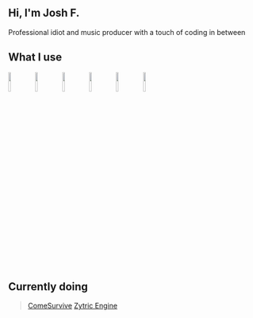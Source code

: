 ## Hi, I'm Josh F.
Professional idiot and music producer with a touch of coding in between

## What I use

<code><img width="10%"  src="https://cdn.jsdelivr.net/gh/devicons/devicon/icons/kotlin/kotlin-original-wordmark.svg"/></code>
<code><img width="10%"  src="https://cdn.jsdelivr.net/gh/devicons/devicon/icons/python/python-original-wordmark.svg"/></code>
<code><img width="10%"  src="https://cdn.jsdelivr.net/gh/devicons/devicon/icons/html5/html5-original-wordmark.svg"/></code>
<code><img width="10%"  src="https://cdn.jsdelivr.net/gh/devicons/devicon/icons/css3/css3-original-wordmark.svg"/></code>
<code><img width="10%"  src="https://cdn.jsdelivr.net/gh/devicons/devicon/icons/javascript/javascript-original.svg"/></code>
<code><img width="10%"  src="https://cdn.jsdelivr.net/gh/devicons/devicon/icons/bootstrap/bootstrap-plain-wordmark.svg"/></code>
<link rel="stylesheet" href="https://cdn.jsdelivr.net/gh/devicons/devicon@v2.15.1/devicon.min.css" width="10%">
<link rel="stylesheet" href="https://cdn.jsdelivr.net/gh/devicons/devicon@v2.15.1/devicon.min.css">


## Currently doing

> [ComeSurvive](https://discord.gg/comesurvive)
> [Zytric Engine](https://engine.zytric.studios)
